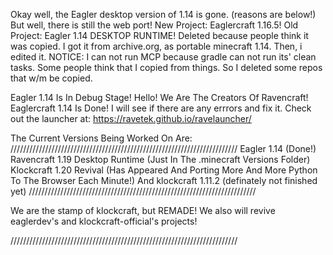 Okay well, the Eagler desktop version of 1.14 is gone. (reasons are below!) But well, there is still the web port!
New Project: Eaglercraft 1.16.5!
Old Project: Eagler 1.14 DESKTOP RUNTIME! Deleted because people think it was copied. I got it from archive.org, as portable minecraft 1.14. Then, i edited it. 
NOTICE:
I can not run MCP because gradle can not run its' clean tasks.
Some people think that I copied from things. So I deleted some repos that w/m be copied.


Eagler 1.14 Is In Debug Stage!
Hello! We Are The Creators Of Ravencraft!
Eaglercraft 1.14 Is Done! I will see if there are any errrors and fix it.
Check out the launcher at: https://ravetek.github.io/ravelauncher/

The Current Versions Being Worked On Are:
////////////////////////////////////////////////////////////////////////
Eagler 1.14 (Done!)
Ravencraft 1.19 Desktop Runtime (Just In The .minecraft Versions Folder)
Klockcraft 1.20 Revival (Has Appeared And Porting More And More Python To The Browser Each Minute!)
And klockcraft 1.11.2 (definately not finished yet)
////////////////////////////////////////////////////////////////////////

We are the stamp of klockcraft, but REMADE!
We also will revive eaglerdev's and klockcraft-official's projects!


////////////////////////////////////////////////////////////////////////


